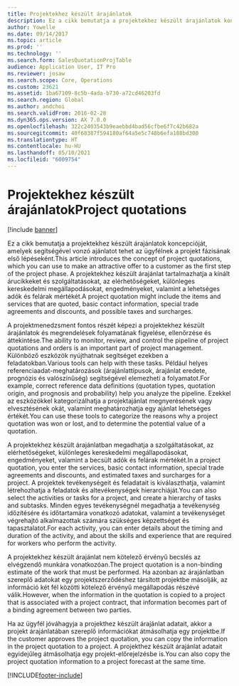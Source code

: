 ```yaml
---
title: Projektekhez készült árajánlatok
description: Ez a cikk bemutatja a projektekhez készült árajánlatok koncepcióját, amelyek segítségével vonzó ajánlatot tehet az ügyfélnek a projekt fázisának első lépéseként. A projektekhez készült árajánlat tartalmazhatja a kínált árucikkeket és szolgáltatásokat, az elérhetőségeket, különleges kereskedelmi megállapodásokat, engedményeket, valamint a lehetséges adók és felárak mértékét.
author: Yowelle
ms.date: 09/14/2017
ms.topic: article
ms.prod: ''
ms.technology: ''
ms.search.form: SalesQuotationProjTable
audience: Application User, IT Pro
ms.reviewer: josaw
ms.search.scope: Core, Operations
ms.custom: 23621
ms.assetid: 1ba67109-8c5b-4ada-b730-a72cd46203fd
ms.search.region: Global
ms.author: andchoi
ms.search.validFrom: 2016-02-28
ms.dyn365.ops.version: AX 7.0.0
ms.openlocfilehash: 322c2403543b9eaebbd4bad56cfbe6f7c42b682a
ms.sourcegitcommit: 40f68387f594180af64a5e5c748b6efa188bd300
ms.translationtype: HT
ms.contentlocale: hu-HU
ms.lasthandoff: 05/10/2021
ms.locfileid: "6009754"
---
```

# <a name="project-quotations"></a><span data-ttu-id="69de4-104">Projektekhez készült árajánlatok</span><span class="sxs-lookup"><span data-stu-id="69de4-104">Project quotations</span></span>

[!include [banner](../includes/banner.md)]

<span data-ttu-id="69de4-105">Ez a cikk bemutatja a projektekhez készült árajánlatok koncepcióját, amelyek segítségével vonzó ajánlatot tehet az ügyfélnek a projekt fázisának első lépéseként.</span><span class="sxs-lookup"><span data-stu-id="69de4-105">This article introduces the concept of project quotations, which you can use to make an attractive offer to a customer as the first step of the project phase.</span></span> <span data-ttu-id="69de4-106">A projektekhez készült árajánlat tartalmazhatja a kínált árucikkeket és szolgáltatásokat, az elérhetőségeket, különleges kereskedelmi megállapodásokat, engedményeket, valamint a lehetséges adók és felárak mértékét.</span><span class="sxs-lookup"><span data-stu-id="69de4-106">A project quotation might include the items and services that are quoted, basic contact information, special trade agreements and discounts, and possible taxes and surcharges.</span></span> 

<span data-ttu-id="69de4-107">A projektmenedzsment fontos részét képezi a projektekhez készült árajánlatok és megrendelések folyamatának figyelése, ellenőrzése és áttekintése.</span><span class="sxs-lookup"><span data-stu-id="69de4-107">The ability to monitor, review, and control the pipeline of project quotations and orders is an important part of project management.</span></span> <span data-ttu-id="69de4-108">Különböző eszközök nyújthatnak segítséget ezekben a feladatokban.</span><span class="sxs-lookup"><span data-stu-id="69de4-108">Various tools can help with these tasks.</span></span> <span data-ttu-id="69de4-109">Például helyes referenciaadat-meghatározások (árajánlattípusok, árajánlat eredete, prognózis és valószínűség) segítségével elemezheti a folyamatot.</span><span class="sxs-lookup"><span data-stu-id="69de4-109">For example, correct reference data definitions (quotation types, quotation origin, and prognosis and probability) help you analyze the pipeline.</span></span> <span data-ttu-id="69de4-110">Ezekkel az eszközökkel kategorizálhatja a projektajánlat megnyerésének vagy elvesztésének okát, valamint meghatározhatja egy ajánlat lehetséges értékét.</span><span class="sxs-lookup"><span data-stu-id="69de4-110">You can use these tools to categorize the reasons why a project quotation was won or lost, and to determine the potential value of a quotation.</span></span> 

<span data-ttu-id="69de4-111">A projektekhez készült árajánlatban megadhatja a szolgáltatásokat, az elérhetőségeket, különleges kereskedelmi megállapodásokat, engedményeket, valamint a becsült adók és felárak mértékét.</span><span class="sxs-lookup"><span data-stu-id="69de4-111">In a project quotation, you enter the services, basic contact information, special trade agreements and discounts, and estimated taxes and surcharges for a project.</span></span> <span data-ttu-id="69de4-112">A projektek tevékenységeit és feladatait is kiválaszthatja, valamint létrehozhatja a feladatok és altevékenységek hierarchiáját.</span><span class="sxs-lookup"><span data-stu-id="69de4-112">You can also select the activities or tasks for a project, and create a hierarchy of tasks and subtasks.</span></span> <span data-ttu-id="69de4-113">Minden egyes tevékenységnél megadhatja a tevékenység időzítésére és időtartamára vonatkozó adatokat, valamint a tevékenységet végrehajtó alkalmazottak számára szükséges képzettséget és tapasztalatot.</span><span class="sxs-lookup"><span data-stu-id="69de4-113">For each activity, you can enter details about the timing and duration of the activity, and about the skills and experience that are required for workers who perform the activity.</span></span> 

<span data-ttu-id="69de4-114">A projektekhez készült árajánlat nem kötelező érvényű becslés az elvégzendő munkára vonatkozóan.</span><span class="sxs-lookup"><span data-stu-id="69de4-114">The project quotation is a non-binding estimate of the work that must be performed.</span></span> <span data-ttu-id="69de4-115">Ha azonban az árajánlatban szereplő adatokat egy projektszerződéshez társított projektbe másolják, az információ két fél közötti kötelező érvényű megállapodás részévé válik.</span><span class="sxs-lookup"><span data-stu-id="69de4-115">However, when the information in the quotation is copied to a project that is associated with a project contract, that information becomes part of a binding agreement between two parties.</span></span> 

<span data-ttu-id="69de4-116">Ha az ügyfél jóváhagyja a projekthez készült árajánlat adatait, akkor a projekt árajánlatában szereplő információkat átmásolhatja egy projektbe.</span><span class="sxs-lookup"><span data-stu-id="69de4-116">If the customer approves the project quotation, you can copy the information in the project quotation to a project.</span></span> <span data-ttu-id="69de4-117">A projekthez készült árajánlat adatait egyidejűleg átmásolhatja egy projekt-előrejelzésbe is.</span><span class="sxs-lookup"><span data-stu-id="69de4-117">You can also copy the project quotation information to a project forecast at the same time.</span></span>





[!INCLUDE[footer-include](../includes/footer-banner.md)]